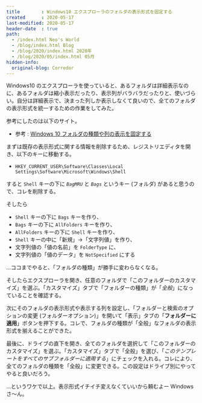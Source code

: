 ```yaml
---
title        : Windows10 エクスプローラのフォルダの表示形式を固定する
created      : 2020-05-17
last-modified: 2020-05-17
header-date  : true
path:
  - /index.html Neo's World
  - /blog/index.html Blog
  - /blog/2020/index.html 2020年
  - /blog/2020/05/index.html 05月
hidden-info:
  original-blog: Corredor
---
```


Windows10 のエクスプローラを使っていると、あるフォルダは詳細表示なのに、あるフォルダは縮小表示だったり、表示列がバラバラだったりと、使いづらい。自分は詳細表示で、決まった列しか表示しなくて良いので、全てのフォルダの表示形式を統一するための作業をしてみた。

参考にしたのは以下のサイト。

- 参考 : [Windows 10 フォルダの種類や列の表示を固定する](https://www.tipsfound.com/windows10/07008)

まずは既存の表示形式に関する情報を削除するため、レジストリエディタを開き、以下のキーに移動する。

- `HKEY_CURRENT_USER\Software\Classes\Local Settings\Software\Microsoft\Windows\Shell`

すると `Shell` キーの下に *`BagMRU`* と *`Bags`* というキー (フォルダ) があると思うので、コレを削除する。

そしたら

- `Shell` キーの下に `Bags` キーを作り、
- `Bags` キーの下に `AllFolders` キーを作り、
- `AllFolders` キーの下に `Shell` キーを作り、
- `Shell` キーの中に「新規」→「文字列値」を作り、
- 文字列値の「値の名前」を `FolderType` に、
- 文字列値の「値のデータ」を `NotSpecified` にする

…ココまでやると、「フォルダの種類」が勝手に変わらなくなる。

そしたらエクスプローラを開き、任意のフォルダで「このフォルダーのカスタマイズ」を選ぶ。「カスタマイズ」タブで「フォルダーの種類」が「*全般*」になっていることを確認する。

次にそのフォルダの表示形式や表示する列を設定し、「フォルダーと検索のオプションの変更 (フォルダーオプション)」を開いて「表示」タブの「**フォルダーに適用**」ボタンを押下する。コレで、フォルダの種類が「全般」なフォルダの表示形式を揃えることができた。

最後に、ドライブの直下を開き、全てのフォルダを選択して「このフォルダーのカスタマイズ」を選ぶ。「カスタマイズ」タブで「全般」を選び、「*このテンプレートをすべてのサブフォルダーに適用する*」にチェックを入れる。コレにより、全てのフォルダの種類を「全般」に変更できる。この設定はドライブ別にやってやると良いだろう。

…というワケで以上。表示形式イチイチ変えなくていいから頼むよー Windows さ〜ん。

